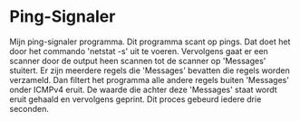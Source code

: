 # Ping-Signaler

Mijn ping-signaler programma. Dit programma scant op pings. Dat doet het door het commando 'netstat -s' uit te voeren. Vervolgens gaat er een scanner door de output heen
scannen tot de scanner op 'Messages' stuitert. Er zijn meerdere regels die 'Messages' bevatten die regels worden verzameld. Dan filtert het programma alle andere regels buiten
'Messages' onder ICMPv4 eruit. De waarde die achter deze 'Messages' staat wordt eruit gehaald en vervolgens geprint. Dit proces gebeurd iedere drie seconden.

